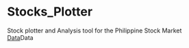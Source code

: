 # Stocks_Plotter

Stock plotter and Analysis tool for the Philippine Stock Market \
<a href="http://shared4.info/psequotes/?fbclid=IwAR1ox5z9uCo8xFl2xP26jX1lYfAuYVOXv5yAB0F2RQo-XCwXqz8AgrdBcEc">Data</a>Data



